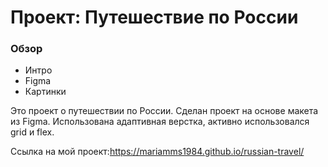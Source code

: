 # Проект: Путешествие по России

### Обзор
* Интро
* Figma
* Картинки

Это проект о путешествии по России.
Сделан проект на основе макета из Figma. Использована адаптивная верстка, активно использовался grid и flex.

Ссылка на мой проект:https://mariamms1984.github.io/russian-travel/


